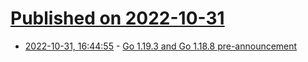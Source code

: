 # [Published on 2022-10-31](index.md)

* [2022-10-31, 16:44:55](https://lobste.rs/s/pgnluy/go_1_19_3_go_1_18_8_pre_announcement) - [Go 1.19.3 and Go 1.18.8 pre-announcement](https://groups.google.com/g/golang-announce/c/dRtDK7WS78g/m/T5pVQ7PoAQAJ?pli=1)
